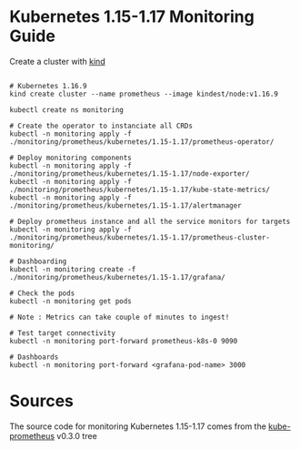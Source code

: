 # Kubernetes 1.15-1.17 Monitoring Guide

Create a cluster with [kind](https://kind.sigs.k8s.io/docs/user/quick-start/)

```

# Kubernetes 1.16.9
kind create cluster --name prometheus --image kindest/node:v1.16.9

```

```
kubectl create ns monitoring

# Create the operator to instanciate all CRDs
kubectl -n monitoring apply -f ./monitoring/prometheus/kubernetes/1.15-1.17/prometheus-operator/

# Deploy monitoring components
kubectl -n monitoring apply -f ./monitoring/prometheus/kubernetes/1.15-1.17/node-exporter/
kubectl -n monitoring apply -f ./monitoring/prometheus/kubernetes/1.15-1.17/kube-state-metrics/
kubectl -n monitoring apply -f ./monitoring/prometheus/kubernetes/1.15-1.17/alertmanager

# Deploy prometheus instance and all the service monitors for targets
kubectl -n monitoring apply -f ./monitoring/prometheus/kubernetes/1.15-1.17/prometheus-cluster-monitoring/

# Dashboarding
kubectl -n monitoring create -f ./monitoring/prometheus/kubernetes/1.15-1.17/grafana/

# Check the pods
kubectl -n monitoring get pods

# Note : Metrics can take couple of minutes to ingest!

# Test target connectivity
kubectl -n monitoring port-forward prometheus-k8s-0 9090

# Dashboards
kubectl -n monitoring port-forward <grafana-pod-name> 3000
```

# Sources

The source code for monitoring Kubernetes 1.15-1.17 comes from the [kube-prometheus](https://github.com/prometheus-operator/kube-prometheus/tree/v0.3.0/manifests) v0.3.0 tree
